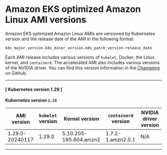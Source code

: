 # Amazon EKS optimized Amazon Linux AMI versions<a name="eks-linux-ami-versions"></a>

Amazon EKS optimized Amazon Linux AMIs are versioned by Kubernetes version and the release date of the AMI in the following format:

```
k8s_major_version.k8s_minor_version.k8s_patch_version-release_date
```

Each AMI release includes various versions of `kubelet`, Docker, the Linux kernel, and `containerd`\. The accelerated AMI also includes various versions of the NVIDIA driver\. You can find this version information in the [Changelog](https://github.com/awslabs/amazon-eks-ami/blob/master/CHANGELOG.md) on GitHub\.

------
#### [ Kubernetes version 1\.29 ]


**Kubernetes version `1.29`**  

| AMI version | `kubelet` version | Kernel version | `containerd` version | NVIDIA driver version | 
| --- | --- | --- | --- | --- | 
| 1\.29\.0\-20240117 | 1\.29\.0 | 5\.10\.205\-195\.804\.amzn2 | 1\.7\.2\-1\.amzn2\.0\.1 | N/A | 

------